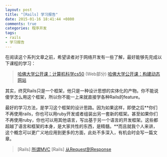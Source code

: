 ```yaml
---
layout: post
title: "[Rails] 学习报告"
date: 2015-01-16 18:41:44 +0800
comments: true
categories: 程序开发
tags:
- rails
- 学习报告
---
```

在阅读这个系列文章之前，希望读者对于网络开发有一些了解，最好能够先完成以下课程的学习： 
> [哈佛大学公开课：计算机科学cs50](http://v.163.com/special/opencourse/cs50.html) (Web部分) 
> [哈佛大学公开课：构建动态网站](http://v.163.com/special/opencourse/buildingdynamicwebsites.html)

其实，终究Rails只是一个框架，他只是一种设计思想的实体化的产物。你不能说傻学怎么用这个框架，所以你不能一上来就直接学各种Rails的feature。

最好的学习方法，是学习这个框架的设计思路。因为如果这样，即使之后**你们不再使用rails，你也可以用ruby开发或者组装出另一套新的框架。甚至如果你们不再使用ruby，你也可以用其他语言，写出基于另一个语言的开发框架。这些都超越了语言和框架的本身，是大家共性的东西，是精髓。**而且就我个人来讲，这个概念可以更广义地应用到更多的方面，此处不多深入，有机会时会写一篇文章。

> [Rails] [所谓MVC](/2015/01/19/2015-01-19-rails-mvc/)
> [Rails] [从Request到Response](/2015/06/26/2015-06-26-rails-dispatcher/)
